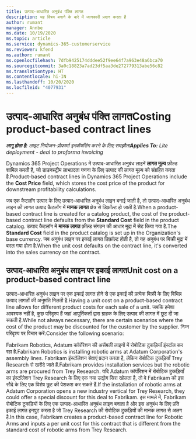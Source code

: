 ```yaml
---
title: उत्पाद-आधारित अनुबंध पंक्ति लागत
description: यह विषय बनाने के बारे में जानकारी प्रदान करता है
author: rumant
manager: Annbe
ms.date: 10/19/2020
ms.topic: article
ms.service: dynamics-365-customerservice
ms.reviewer: kfend
ms.author: rumant
ms.openlocfilehash: 7dfb9425174dddee52f9ee64f7a963e48a6bca70
ms.sourcegitcommit: 3a0c18823a7ad23df5aa3de272779313abe56c82
ms.translationtype: HT
ms.contentlocale: hi-IN
ms.lasthandoff: 10/20/2020
ms.locfileid: "4077931"
---
```

# <a name="costing-product-based-contract-lines"></a><span data-ttu-id="c3cef-103">उत्पाद-आधारित अनुबंध पंक्ति लागत</span><span class="sxs-lookup"><span data-stu-id="c3cef-103">Costing product-based contract lines</span></span>

<span data-ttu-id="c3cef-104">_**लागू होता है:** लाइट नियोजन-प्रोफार्मा इनवॉयसिंग करने के लिए समझौता_</span><span class="sxs-lookup"><span data-stu-id="c3cef-104">_**Applies To:** Lite deployment - deal to proforma invoicing_</span></span>


<span data-ttu-id="c3cef-105">Dynamics 365 Project Operations में उत्पाद-आधारित अनुबंध लाइनें **लागत मूल्य** फ़ील्ड शामिल करती है, जो डाउनस्ट्रीम लाभप्रदता गणना के लिए उत्पाद की लागत मूल्य को संग्रहित करता है.</span><span class="sxs-lookup"><span data-stu-id="c3cef-105">Product-based contract lines in Dynamics 365 Project Operations include the **Cost Price** field, which stores the cost price of the product for downstream profitability calculations.</span></span>

<span data-ttu-id="c3cef-106">जब एक कैटलॉग उत्पाद के लिए उत्पाद-आधारित अनुबंध लाइन बनाई जाती है, तो उत्पाद-आधारित अनुबंध लाइन की लागत उत्पाद कैटलॉग में **मानक लागत** क्षेत्र से डिफ़ॉल्ट हो जाती है.</span><span class="sxs-lookup"><span data-stu-id="c3cef-106">When a product-based contract line is created for a catalog product, the cost of the product-based contract line defaults from the **Standard Cost** field in the product catalog.</span></span> <span data-ttu-id="c3cef-107">उत्पाद कैटलॉग में **मानक लागत** फ़ील्ड संगठन की आधार मुद्रा में सेट किया गया है.</span><span class="sxs-lookup"><span data-stu-id="c3cef-107">The **Standard Cost** field in the product catalog is set up in the Organization's base currency.</span></span> <span data-ttu-id="c3cef-108">जब अनुबंध लाइन पर इकाई लागत डिफ़ॉल्ट होती है, तो यह अनुबंध पर बिक्री मुद्रा में बदल गया होता है.</span><span class="sxs-lookup"><span data-stu-id="c3cef-108">When the unit cost defaults on the contract line, it's converted into the sales currency on the contract.</span></span>

## <a name="unit-cost-on-a-product-based-contract-line"></a><span data-ttu-id="c3cef-109">उत्पाद-आधारित अनुबंध लाइन पर इकाई लागत</span><span class="sxs-lookup"><span data-stu-id="c3cef-109">Unit cost on a product-based contract line</span></span>

<span data-ttu-id="c3cef-110">उत्पाद-आधारित अनुबंध लाइन पर एक इकाई लागत होने से एक इकाई की प्रत्येक बिक्री के लिए विभिन्न उत्पाद लागतों की अनुमति मिलती है.</span><span class="sxs-lookup"><span data-stu-id="c3cef-110">Having a unit cost on a product-based contract line allows for different product costs for each sale of a unit.</span></span> <span data-ttu-id="c3cef-111">जबकि हमेशा आवश्यक नहीं है, कुछ परिदृश्य हैं जहां आपूर्तिकर्ता द्वारा ग्राहक के लिए उत्पाद की लागत में छूट दी जा सकती है.</span><span class="sxs-lookup"><span data-stu-id="c3cef-111">While not always necessary, there are certain scenarios where the cost of the product may be discounted for the customer by the supplier.</span></span> <span data-ttu-id="c3cef-112">निम्न परिदृश्य पर विचार करें:</span><span class="sxs-lookup"><span data-stu-id="c3cef-112">Consider the following scenario:</span></span>

<span data-ttu-id="c3cef-113">Fabrikam Robotics, Adatum कॉर्पोरेशन की असेंबली लाइनों में रोबोटिक टुकड़ियाँ इंस्टॉल कर रहा है.</span><span class="sxs-lookup"><span data-stu-id="c3cef-113">Fabrikam Robotics is installing robotic arms at Adatum Corporation's assembly lines.</span></span> <span data-ttu-id="c3cef-114">Fabrikam इंस्टॉलेशन सेवाएं प्रदान करता है, लेकिन रोबोटिक टुकड़ियाँ Trey Research से खरीदे जाते हैं.</span><span class="sxs-lookup"><span data-stu-id="c3cef-114">Fabrikam provides installation services but the robotic arms are procured from Trey Research.</span></span> <span data-ttu-id="c3cef-115">यदि Adatum कॉर्पोरेशन में रोबोटिक टुकड़ियाँ का इंस्टॉलेशन Trey Research के लिए एक नया उद्योग सिरा खोलता है, तो वे Fabrikam को इस सौदे के लिए एक विशेष छूट की पेशकश कर सकते हैं.</span><span class="sxs-lookup"><span data-stu-id="c3cef-115">If the installation of robotic arms at Adatum Corporation opens a new industry vertical for Trey Research, they could offer a special discount for this deal to Fabrikam.</span></span> <span data-ttu-id="c3cef-116">इस मामले में, Fabrikam रोबोटिक टुकड़ियों के लिए एक उत्पाद-आधारित अनुबंध लाइन बनाता है और इस अनुबंध के लिए प्रति इकाई लागत इनपुट करता है जो Trey Research की रोबोटिक टुकड़ियों की मानक लागत से अलग है.</span><span class="sxs-lookup"><span data-stu-id="c3cef-116">In this case, Fabrikam creates a product-based contract line for Robotic Arms and inputs a per unit cost for this contract that is different from the standard cost of robotic arms from Trey Research.</span></span>
